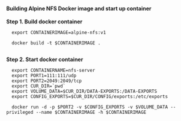 #### Building Alpine NFS Docker image and start up container


**Step 1. Build docker container**

```
  export CONTAINERIMAGE=alpine-nfs:v1
  
  docker build -t $CONTAINERIMAGE .
  
```
**Step 2. Start docker container**

```
  export CONTAINERNAME=nfs-server
  export PORT1=111:111/udp
  export PORT2=2049:2049/tcp
  export CUR_DIR=`pwd`  
  export VOLUME_DATA=$CUR_DIR/DATA-EXPORTS:/DATA-EXPORTS
  export CONFIG_EXPORTS=$CUR_DIR/CONFIG/exports:/etc/exports

  docker run -d -p $PORT2 -v $CONFIG_EXPORTS -v $VOLUME_DATA --privileged --name $CONTAINERIMAGE -h $CONTAINERIMAGE

```
